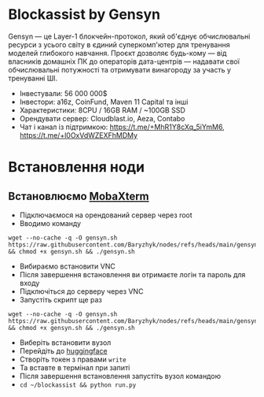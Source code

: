 # Blockassist by Gensyn
Gensyn — це Layer-1 блокчейн-протокол, який об'єднує обчислювальні ресурси з усього світу в єдиний суперкомп'ютер для тренування моделей глибокого навчання. 
Проєкт дозволяє будь-кому — від власників домашніх ПК до операторів дата-центрів — надавати свої обчислювальні потужності та отримувати винагороду за участь у тренуванні ШІ.

- Інвестували: 56 000 000$
- Інвестори: a16z, CoinFund, Maven 11 Capital та інші
- Характеристики: 8CPU / 16GB RAM / ~100GB SSD 
- Орендувати сервер: Сloudblast.io, Aeza, Contabo
- Чат і канал із підтримкою: https://t.me/+MhR1Y8cXq_5iYmM6, https://t.me/+l0OxVdWZEXFhMDMy
# Встановлення ноди

## Встановлюємо [MobaXterm](https://mobaxterm.mobatek.net/)

- Підключаємося на орендований сервер через root
- Вводимо команду
```
wget --no-cache -q -O gensyn.sh https://raw.githubusercontent.com/Baryzhyk/nodes/refs/heads/main/gensyn.sh && chmod +x gensyn.sh && ./gensyn.sh
```
- Вибираємо встановити VNC
- Після завершення встановлення ви отримаєте логін та пароль для входу
- Підключіться до серверу через VNC
- Запустіть скрипт ще раз
```
wget --no-cache -q -O gensyn.sh https://raw.githubusercontent.com/Baryzhyk/nodes/refs/heads/main/gensyn.sh && chmod +x gensyn.sh && ./gensyn.sh
```
- Виберіть встановити вузол
- Перейдіть до [huggingface](https://huggingface.co/settings/tokens)
- Cтворіть токен з правами `write`
- Та вставте в термінал при запиті
- Після завершення встановлення запустіть вузол командою
- `cd ~/blockassist && python run.py`
